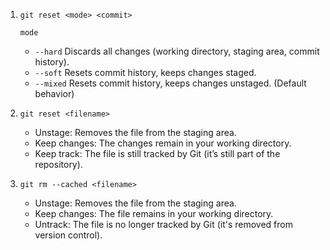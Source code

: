 1. `git reset <mode> <commit>`  

    `mode`
    - `--hard` Discards all changes (working directory, staging area, commit history).
    - `--soft` Resets commit history, keeps changes staged.
    - `--mixed` Resets commit history, keeps changes unstaged. (Default behavior)

2. `git reset <filename>`  
    - Unstage: Removes the file from the staging area.  
    - Keep changes: The changes remain in your working directory.  
    - Keep track: The file is still tracked by Git (it’s still part of the repository).  

3. `git rm --cached <filename>`
    - Unstage: Removes the file from the staging area.  
    - Keep changes: The file remains in your working directory.  
    - Untrack: The file is no longer tracked by Git (it's removed from version control).  